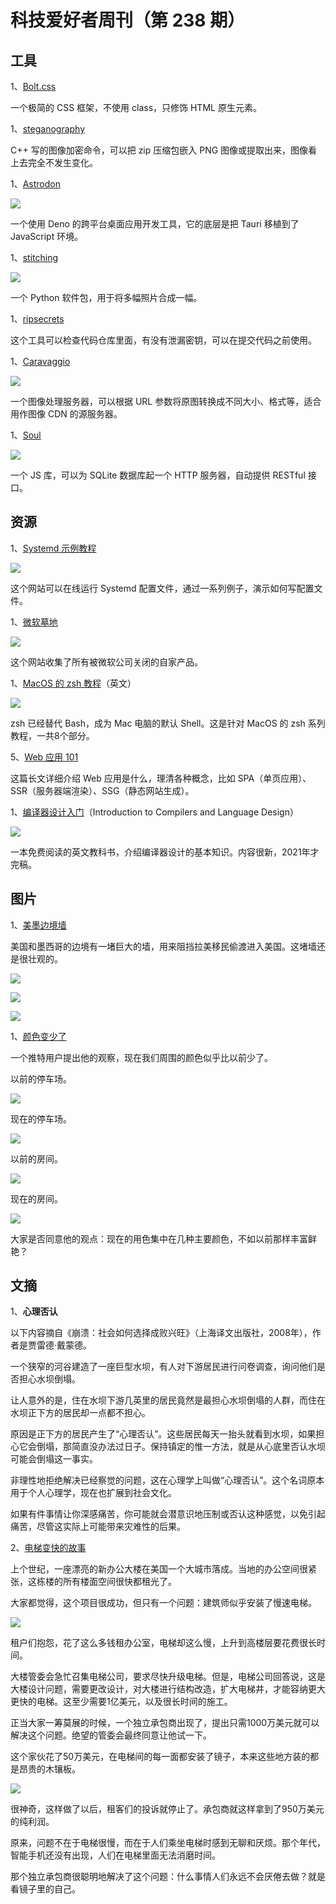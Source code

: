 # 科技爱好者周刊（第 238 期）

## 工具

1、[Bolt.css](https://boltcss.com/)

一个极简的 CSS 框架，不使用 class，只修饰 HTML 原生元素。

1、[steganography](https://github.com/7thSamurai/steganography)

C++ 写的图像加密命令，可以把 zip 压缩包嵌入 PNG 图像或提取出来，图像看上去完全不发生变化。

1、[Astrodon](https://github.com/astrodon/astrodon)

![](https://cdn.beekka.com/blogimg/asset/202208/bg2022081606.webp)

一个使用 Deno 的跨平台桌面应用开发工具，它的底层是把 Tauri 移植到了 JavaScript 环境。

1、[stitching](https://github.com/lukasalexanderweber/stitching)

![](https://cdn.beekka.com/blogimg/asset/202208/bg2022081607.webp)

一个 Python 软件包，用于将多幅照片合成一幅。

1、[ripsecrets](https://github.com/sirwart/ripsecrets)

这个工具可以检查代码仓库里面，有没有泄漏密钥，可以在提交代码之前使用。

1、[Caravaggio](https://caravaggio.ramielcreations.com/)

![](https://cdn.beekka.com/blogimg/asset/202210/bg2022102802.webp)

一个图像处理服务器，可以根据 URL 参数将原图转换成不同大小、格式等，适合用作图像 CDN 的源服务器。

1、[Soul](https://github.com/thevahidal/soul)

![](https://cdn.beekka.com/blogimg/asset/202210/bg2022103101.webp)

一个 JS 库，可以为 SQLite 数据库起一个 HTTP 服务器，自动提供 RESTful 接口。

## 资源

1、[Systemd 示例教程](https://systemd-by-example.com/)

![](https://cdn.beekka.com/blogimg/asset/202201/bg2022012604.webp)

这个网站可以在线运行 Systemd 配置文件，通过一系列例子，演示如何写配置文件。

1、[微软墓地](https://killedbymicrosoft.info/)

![](https://cdn.beekka.com/blogimg/asset/202203/bg2022032903.webp)

这个网站收集了所有被微软公司关闭的自家产品。

1、[MacOS 的 zsh 教程](https://scriptingosx.com/2019/06/moving-to-zsh/)（英文）

![](https://cdn.beekka.com/blogimg/asset/202207/bg2022072303.webp)

zsh 已经替代 Bash，成为 Mac 电脑的默认 Shell。这是针对 MacOS 的 zsh 系列教程，一共8个部分。

5、[Web 应用 101](https://www.robinwieruch.de/web-applications/)

这篇长文详细介绍 Web 应用是什么，理清各种概念，比如 SPA（单页应用）、SSR（服务器端渲染）、SSG（静态网站生成）。

1、[编译器设计入门](https://www3.nd.edu/~dthain/compilerbook/)（Introduction to Compilers and Language Design）

![](https://cdn.beekka.com/blogimg/asset/202205/bg2022052305.webp)

一本免费阅读的英文教科书，介绍编译器设计的基本知识。内容很新，2021年才完稿。

## 图片

1、[美墨边境墙](https://www.theverge.com/c/23203881/border-patrol-wall-surveillance-tech)

美国和墨西哥的边境有一堵巨大的墙，用来阻挡拉美移民偷渡进入美国。这堵墙还是很壮观的。

![](https://cdn.beekka.com/blogimg/asset/202208/bg2022080505.webp)

![](https://cdn.beekka.com/blogimg/asset/202208/bg2022080506.webp)

![](https://cdn.beekka.com/blogimg/asset/202208/bg2022080507.webp)

1、[颜色变少了](https://twitter.com/culturaltutor/status/1551976051860963333)

一个推特用户提出他的观察，现在我们周围的颜色似乎比以前少了。

以前的停车场。

![](https://cdn.beekka.com/blogimg/asset/202207/bg2022072811.webp)

现在的停车场。

![](https://cdn.beekka.com/blogimg/asset/202207/bg2022072812.webp)

以前的房间。

![](https://cdn.beekka.com/blogimg/asset/202207/bg2022072813.webp)

现在的房间。

![](https://cdn.beekka.com/blogimg/asset/202207/bg2022072814.webp)

大家是否同意他的观点：现在的用色集中在几种主要颜色，不如以前那样丰富鲜艳？

## 文摘

1、**心理否认**

以下内容摘自《崩溃：社会如何选择成败兴旺》（上海译文出版社，2008年），作者是贾雷德·戴蒙德。

一个狭窄的河谷建造了一座巨型水坝，有人对下游居民进行问卷调查，询问他们是否担心水坝倒塌。

让人意外的是，住在水坝下游几英里的居民竟然是最担心水坝倒塌的人群，而住在水坝正下方的居民却一点都不担心。

原因是正下方的居民产生了“心理否认”。这些居民每天一抬头就看到水坝，如果担心它会倒塌，那简直没办法过日子。保持镇定的惟一方法，就是从心底里否认水坝可能会倒塌这一事实。

非理性地拒绝解决已经察觉的问题，这在心理学上叫做“心理否认”。这个名词原本用于个人心理学，现在也扩展到社会文化。

如果有件事情让你深感痛苦，你可能就会潜意识地压制或否认这种感觉，以免引起痛苦，尽管这实际上可能带来灾难性的后果。

2、[电梯变快的故事](https://news.ycombinator.com/item?id=30764970)

上个世纪，一座漂亮的新办公大楼在美国一个大城市落成。当地的办公空间很紧张，这栋楼的所有楼面空间很快都租光了。

大家都觉得，这个项目很成功，但只有一个问题：建筑师似乎安装了慢速电梯。

![](https://cdn.beekka.com/blogimg/asset/202207/bg2022072820.webp)

租户们抱怨，花了这么多钱租办公室，电梯却这么慢，上升到高楼层要花费很长时间。

大楼管委会急忙召集电梯公司，要求尽快升级电梯。但是，电梯公司回答说，这是大楼设计问题，需要更改设计，对大楼进行结构改造，扩大电梯井，才能容纳更大更快的电梯。这至少需要1亿美元，以及很长时间的施工。

正当大家一筹莫展的时候，一个独立承包商出现了，提出只需1000万美元就可以解决这个问题。绝望的管委会最终同意让他试一下。

这个家伙花了50万美元，在电梯间的每一面都安装了镜子，本来这些地方装的都是昂贵的木镶板。

![](https://cdn.beekka.com/blogimg/asset/202207/bg2022072821.webp)

很神奇，这样做了以后，租客们的投诉就停止了。承包商就这样拿到了950万美元的纯利润。

原来，问题不在于电梯很慢，而在于人们乘坐电梯时感到无聊和厌烦。那个年代，智能手机还没有出现，人们在电梯里面无法消磨时间。

那个独立承包商很聪明地解决了这个问题：什么事情人们永远不会厌倦去做？就是看镜子里的自己。
